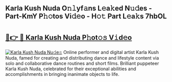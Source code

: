 ## Karla Kush Nuda O𝚗𝚕yf𝚊ns L𝚎a𝚔ed N𝚞𝚍es - Part-KmY P𝚑𝚘tos Vi𝚍𝚎o - H𝚘𝚝 Part L𝚎a𝚔s 7hbOL

# <h2><a href="http://kf9ysy.oniu.top/?m=Karla+Kush+Nuda">🔗👉 🔴 Karla Kush Nuda P𝚑ot𝚘𝚜 V𝚒d𝚎o</a></h2>

[![Karla Kush Nuda Nu𝚍e𝚜](https://i.imgur.com/0qMVB7G.gif)](http://kf9ysy.oniu.top/?m=Karla+Kush+Nuda)
Online performer and digital artist Karla Kush Nuda, famed for creating and distributing dance and lifestyle content via solo and collaborative dance routines and short films. Brilliant puppeteer Karla Kush Nuda, celebrated for their exceptional abilities and accomplishments in bringing inanimate objects to life.  
